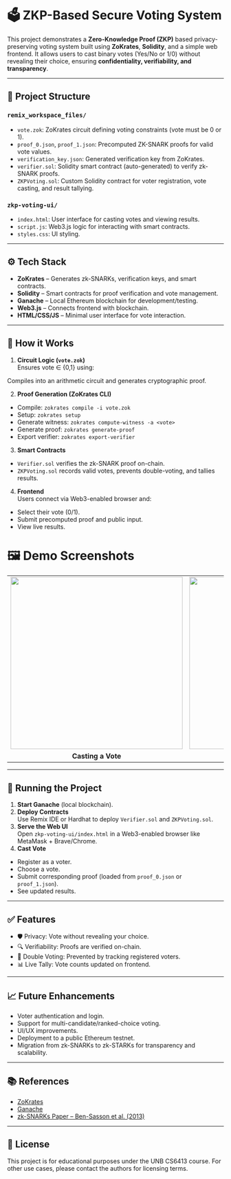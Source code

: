 # 🗳️ ZKP-Based Secure Voting System

This project demonstrates a **Zero-Knowledge Proof (ZKP)** based privacy-preserving voting system built using **ZoKrates**, **Solidity**, and a simple web frontend. It allows users to cast binary votes (Yes/No or 1/0) without revealing their choice, ensuring **confidentiality, verifiability, and transparency**.

---

## 📂 Project Structure

### `remix_workspace_files/`
- `vote.zok`: ZoKrates circuit defining voting constraints (vote must be 0 or 1).
- `proof_0.json`, `proof_1.json`: Precomputed ZK-SNARK proofs for valid vote values.
- `verification_key.json`: Generated verification key from ZoKrates.
- `verifier.sol`: Solidity smart contract (auto-generated) to verify zk-SNARK proofs.
- `ZKPVoting.sol`: Custom Solidity contract for voter registration, vote casting, and result tallying.

### `zkp-voting-ui/`
- `index.html`: User interface for casting votes and viewing results.
- `script.js`: Web3.js logic for interacting with smart contracts.
- `styles.css`: UI styling.

---

## ⚙️ Tech Stack

- **ZoKrates** – Generates zk-SNARKs, verification keys, and smart contracts.
- **Solidity** – Smart contracts for proof verification and vote management.
- **Ganache** – Local Ethereum blockchain for development/testing.
- **Web3.js** – Connects frontend with blockchain.
- **HTML/CSS/JS** – Minimal user interface for vote interaction.

---

## 🔐 How it Works

1. **Circuit Logic (`vote.zok`)**  
   Ensures vote ∈ {0,1} using:  

Compiles into an arithmetic circuit and generates cryptographic proof.

2. **Proof Generation (ZoKrates CLI)**  
- Compile: `zokrates compile -i vote.zok`
- Setup: `zokrates setup`
- Generate witness: `zokrates compute-witness -a <vote>`
- Generate proof: `zokrates generate-proof`
- Export verifier: `zokrates export-verifier`

3. **Smart Contracts**  
- `Verifier.sol` verifies the zk-SNARK proof on-chain.
- `ZKPVoting.sol` records valid votes, prevents double-voting, and tallies results.

4. **Frontend**  
Users connect via Web3-enabled browser and:
- Select their vote (0/1).
- Submit precomputed proof and public input.
- View live results.

# 🖼️ Demo Screenshots

<table>
  <tr>
    <td><img src="https://github.com/user-attachments/assets/0163fb40-60a2-4354-8c75-8a456f3966d7" width="400"/></td>
    <td><img src="https://github.com/user-attachments/assets/477b1ee6-de6a-449c-aedc-ecafba9e2db2" width="400"/></td>
  </tr>
  <tr>
    <td align="center"><b>Casting a Vote</b></td>
    <td align="center"><b>Double Voting Blocked</b></td>
  </tr>
</table>



---

## 🚀 Running the Project

1. **Start Ganache** (local blockchain).
2. **Deploy Contracts**  
Use Remix IDE or Hardhat to deploy `Verifier.sol` and `ZKPVoting.sol`.
3. **Serve the Web UI**  
Open `zkp-voting-ui/index.html` in a Web3-enabled browser like MetaMask + Brave/Chrome.
4. **Cast Vote**  
- Register as a voter.
- Choose a vote.
- Submit corresponding proof (loaded from `proof_0.json` or `proof_1.json`).
- See updated results.

---

## ✅ Features

- 🛡️ Privacy: Vote without revealing your choice.
- 🔍 Verifiability: Proofs are verified on-chain.
- 🚫 Double Voting: Prevented by tracking registered voters.
- 📊 Live Tally: Vote counts updated on frontend.

---

## 📈 Future Enhancements

- Voter authentication and login.
- Support for multi-candidate/ranked-choice voting.
- UI/UX improvements.
- Deployment to a public Ethereum testnet.
- Migration from zk-SNARKs to zk-STARKs for transparency and scalability.

---

## 📚 References

- [ZoKrates](https://zokrates.github.io/)
- [Ganache](https://trufflesuite.com/ganache/)
- [zk-SNARKs Paper – Ben-Sasson et al. (2013)](https://doi.org/10.1007/978-3-642-38348-9_12)

---

## 📄 License

This project is for educational purposes under the UNB CS6413 course. For other use cases, please contact the authors for licensing terms.

